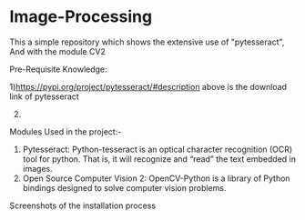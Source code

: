 # Image-Processing
This a simple repository which shows the extensive use of "pytesseract", And with the module CV2

Pre-Requisite Knowledge:

1)https://pypi.org/project/pytesseract/#description
  above is the download link of pytesseract

2)

Modules Used in the project:-

1) Pytesseract: Python-tesseract is an optical character recognition (OCR) tool for python. That is, it will recognize and “read” the text embedded in images.
2) Open Source Computer Vision 2: OpenCV-Python is a library of Python bindings designed to solve computer vision problems.




Screenshots of the installation process
